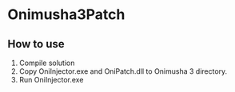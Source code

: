 # Onimusha3Patch

## How to use
1. Compile solution
2.  Copy OniInjector.exe and OniPatch.dll to Onimusha 3 directory.
3. Run OniInjector.exe
